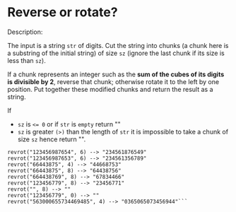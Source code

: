 # Reverse or rotate?
Description:

The input is a string ```str``` of digits. Cut the string into chunks (a chunk here is a substring of the initial string) of size ```sz``` (ignore the last chunk if its size is less than ```sz```).

If a chunk represents an integer such as the **sum of the cubes of its digits is divisible by 2**, reverse that chunk; otherwise rotate it to the left by one position. Put together these modified chunks and return the result as a string.

If
* ```sz``` is ```<= 0``` or if ```str``` is ```empty``` return ""
* ```sz``` is greater ```(>)``` than the length of ```str``` it is impossible to take a chunk of size ```sz``` hence return "".

```Examples:
revrot("123456987654", 6) --> "234561876549"
revrot("123456987653", 6) --> "234561356789"
revrot("66443875", 4) --> "44668753"
revrot("66443875", 8) --> "64438756"
revrot("664438769", 8) --> "67834466"
revrot("123456779", 8) --> "23456771"
revrot("", 8) --> ""
revrot("123456779", 0) --> "" 
revrot("563000655734469485", 4) --> "0365065073456944"```